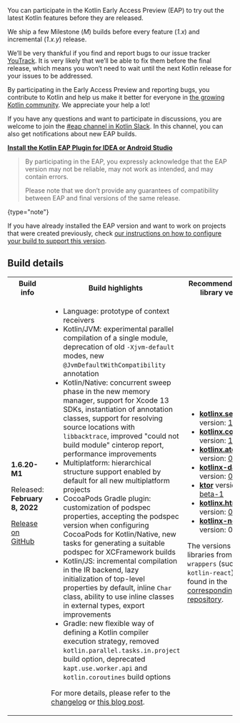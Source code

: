 [//]: # (title: Participate in the Kotlin Early Access Preview)

You can participate in the Kotlin Early Access Preview (EAP) to try out the latest Kotlin features before they are released.

We ship a few Milestone (_M_) builds before every feature (_1.x_) and incremental (_1.x.y_) release. 

We’ll be very thankful if you find and report bugs to our issue tracker [YouTrack](https://kotl.in/issue). 
It is very likely that we’ll be able to fix them before the final release, which means you won’t need to wait until the next Kotlin release for your issues to be addressed. 

By participating in the Early Access Preview and reporting bugs, you contribute to Kotlin and help us make it better 
for everyone in [the growing Kotlin community](https://kotlinlang.org/community/). We appreciate your help a lot! 

If you have any questions and want to participate in discussions, you are welcome to join the [#eap channel in Kotlin Slack](https://app.slack.com/client/T09229ZC6/C0KLZSCHF). 
In this channel, you can also get notifications about new EAP builds.

**[Install the Kotlin EAP Plugin for IDEA or Android Studio](install-eap-plugin.md)**

> By participating in the EAP, you expressly acknowledge that the EAP version may not be reliable, may not work as intended, and may contain errors.
>
> Please note that we don’t provide any guarantees of compatibility between EAP and final versions of the same release. 
>
{type="note"}

If you have already installed the EAP version and want to work on projects that were created previously, 
check [our instructions on how to configure your build to support this version](configure-build-for-eap.md). 

## Build details

<table>
    <tr>
        <th>Build info</th>
        <th>Build highlights</th>
        <th>Recommended kotlinx library versions</th>
    </tr>
    <tr>
        <td><strong>1.6.20-M1</strong>
            <p>Released: <strong>February 8, 2022</strong></p>
            <p><a href="https://github.com/JetBrains/kotlin/releases/tag/v1.6.20-M1" target="_blank">Release on GitHub</a></p>
        </td>
        <td>
             <ul>
                <li>Language: prototype of context receivers</li>
                <li>Kotlin/JVM: experimental parallel compilation of a single module, deprecation of old <code>-Xjvm-default</code> modes, new <code>@JvmDefaultWithCompatibility</code> annotation</li>
                <li>Kotlin/Native: concurrent sweep phase in the new memory manager, support for Xcode 13 SDKs, instantiation of annotation classes, support for resolving source locations with <code>libbacktrace</code>, improved "could not build module" cinterop report, performance improvements</li>
                <li>Multiplatform: hierarchical structure support enabled by default for all new multiplatform projects</li>
                <li>CocoaPods Gradle plugin: customization of podspec properties, accepting the podspec version when configuring CocoaPods for Kotlin/Native, new tasks for generating a suitable podspec for XCFramework builds</li>
                <li>Kotlin/JS: incremental compilation in the IR backend, lazy initialization of top-level properties by default, inline <code>Char</code> class, ability to use inline classes in external types, export improvements</li>
                <li>Gradle: new flexible way of defining a Kotlin compiler execution strategy, removed <code>kotlin.parallel.tasks.in.project</code> build option, deprecated <code>kapt.use.worker.api</code> and <code>kotlin.coroutines</code> build options</li>
            </ul>
            <p>For more details, please refer to the <a href="https://github.com/JetBrains/kotlin/releases/tag/v1.6.20-M1">changelog</a> or <a href="https://blog.jetbrains.com/kotlin/2022/02/kotlin-1-6-20-m1-released/">this blog post</a>.</p>
        </td>
        <td>
            <ul>
                <li><a href="https://github.com/Kotlin/kotlinx.serialization" target="_blank"><strong>kotlinx.serialization</strong></a> version: <a href="https://github.com/Kotlin/kotlinx.serialization/releases/tag/v1.3.2" target="_blank">1.3.2</a></li>
                <li><a href="https://github.com/Kotlin/kotlinx.coroutines" target="_blank"><strong>kotlinx.coroutines</strong></a> version: <a href="https://github.com/Kotlin/kotlinx.coroutines/releases/tag/1.6.0" target="_blank">1.6.0</a></li>
                <li><a href="https://github.com/Kotlin/kotlinx.atomicfu" target="_blank"><strong>kotlinx.atomicfu</strong></a> version: <a href="https://github.com/Kotlin/kotlinx.atomicfu/releases/tag/0.17.0" target="_blank">0.17.0</a></li>          
                <li><a href="https://github.com/Kotlin/kotlinx-datetime" target="_blank"><strong>kotlinx-datetime</strong></a> version: <a href="https://github.com/Kotlin/kotlinx-datetime/releases/tag/v0.3.2" target="_blank">0.3.2</a></li>          
                <li><a href="https://ktor.io/" target="_blank"><strong>ktor</strong></a> version: <a href="https://github.com/ktorio/ktor/releases/tag/2.0.0-beta-1" target="_blank">2.0.0-beta-1</a></li>
                <li><a href="https://github.com/Kotlin/kotlinx.html" target="_blank"><strong>kotlinx.html</strong></a> version: <a href="https://github.com/Kotlin/kotlinx.html/releases/tag/0.7.2" target="_blank">0.7.2</a></li>
                <li><a href="https://github.com/Kotlin/kotlinx-nodejs" target="_blank"><strong>kotlinx-nodejs</strong></a> version: 0.0.7</li>
            </ul>
            <p>The versions of libraries from <code>kotlin-wrappers</code> (such as <code>kotlin-react</code>) can be found in the <a href="https://github.com/JetBrains/kotlin-wrappers" target="_blank">corresponding repository</a>.</p>
        </td>
    </tr>
</table>